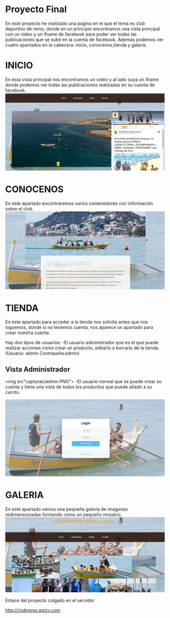 # Proyecto Final

En este proyecto he realizado una pagina en el que el tema es club deportivo de remo, donde en un principio encontramos
una vista principal con un video y un iframe de facebook para poder ver todas las publicaciones que se sube en la
cuenta de facebook. Ademas podemos ver cuatro apartados en la cabecera: inicio, conocenos,tienda y galeria.

# INICIO

En esta vista principal nos encontramos un video y al lado suya un iframe donde podemos ver todas las publicaciones
realizadas en su cuenta de facebook.
<img src="capturas/inicio.PNG">

# CONOCENOS

En este apartado encontraremos varios contenedores con información sobre el club.
<img src="capturas/conocenos.PNG">

# TIENDA

En este apartado para acceder a la tienda nos solicita antes que nos loguemos, donde si no tenemos cuenta, nos aparece
un apartado para crear nuestra cuenta.

Hay dos tipos de usuarios:
  -El usuario administrador que es el que puede realizar acciones como crear un producto, editarlo
  o borrarlo de la tienda.(Usuario: admin   Contraseña:admin)
  ## Vista Administrador
  <img src"capturas/admin.PNG">
  -El usuario normal que se puede crear su cuenta y tiene una vista de todos los productos que puede añadir a su carrito.

<img src="capturas/tienda.PNG">

# GALERIA

En este apartado vemos una pequeña galeria de imagenes redimensionadas formando como un pequeño mosaico.
<img src="capturas/galeria.PNG">



Enlace del proyecto colgado en el servidor 

http://clubremo.epizy.com


